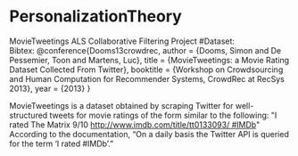 # PersonalizationTheory
MovieTweetings ALS Collaborative Filtering Project
#Dataset:
Bibtex: @conference{Dooms13crowdrec, author = {Dooms, Simon and De Pessemier, Toon and Martens, Luc}, title = {MovieTweetings: a Movie Rating Dataset Collected From Twitter}, booktitle = {Workshop on Crowdsourcing and Human Computation for Recommender Systems, CrowdRec at RecSys 2013}, year = {2013} }


MovieTweetings is a dataset obtained by scraping Twitter for well-structured tweets for movie ratings of the form similar to the following:
"I rated The Matrix 9/10 http://www.imdb.com/title/tt0133093/ #IMDb"
According to the documentation, “On a daily basis the Twitter API is queried for the term ‘I rated #IMDb’.”
